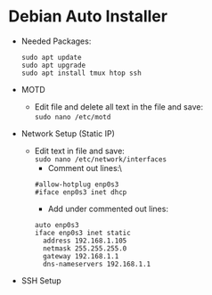 # Debian Auto Installer

- Needed Packages:
  ```
  sudo apt update
  sudo apt upgrade
  sudo apt install tmux htop ssh 
  ```

- MOTD
  - Edit file and delete all text in the file and save:\
  `sudo nano /etc/motd`

- Network Setup (Static IP)
  - Edit text in file and save:\
  `sudo nano /etc/network/interfaces`
    - Comment out lines:\
    ```
    #allow-hotplug enp0s3
    #iface enp0s3 inet dhcp
    ```
    - Add under commented out lines:
    ```
    auto enp0s3
    iface enp0s3 inet static
      address 192.168.1.105
      netmask 255.255.255.0
      gateway 192.168.1.1
      dns-nameservers 192.168.1.1
    ```

- SSH Setup
